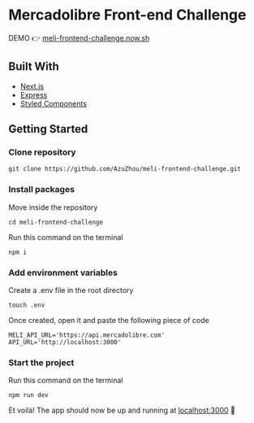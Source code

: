 # Mercadolibre Front-end Challenge

DEMO 👉 [meli-frontend-challenge.now.sh](https://meli-frontend-challenge.now.sh/)

## Built With

* [Next.js](https://nextjs.org/)
* [Express](https://expressjs.com/)
* [Styled Components](https://www.styled-components.com/)

## Getting Started

### Clone repository
```
git clone https://github.com/AzuZhou/meli-frontend-challenge.git
```

### Install packages

Move inside the repository
```
cd meli-frontend-challenge
```
Run this command on the terminal
```
npm i
```

### Add environment variables 

Create a .env file in the root directory
```
touch .env
```
Once created, open it and paste the following piece of code
```
MELI_API_URL='https://api.mercadolibre.com'
API_URL='http://localhost:3000'
```

### Start the project

Run this command on the terminal
```
npm run dev
```

Et voilà! The app should now be up and running at [localhost:3000](http://localhost:3000) 🚀


